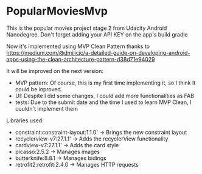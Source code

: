 # PopularMoviesMvp

This is the popular movies project stage 2 from Udacity Android Nanodegree. Don't forget adding your API KEY on the app's build gradle

Now it's implemented using MVP Clean Pattern thanks to https://medium.com/@dmilicic/a-detailed-guide-on-developing-android-apps-using-the-clean-architecture-pattern-d38d71e94029

It will be improved on the next version:

* MVP pattern: Of course, this is my first time implementing it, so I think It could be inproved.
* UI: Despite I did some changes, I could add more functionalities as FAB
* tests: Due to the submit date and the time I used to learn MVP Clean, I couldn't implement them


Libraries used:

* constraint:constraint-layout:1.1.0' -> Brings the new constraint layout
* recyclerview-v7:27.1.1'             -> Adds the recyclerView functionality
* cardview-v7:27.1.1'                 -> Adds the card style
* picasso:2.5.2                       -> Manages images
* butterknife:8.8.1                   -> Manages bidings
* retrofit2:retrofit:2.4.0            -> Manages HTTP requests
